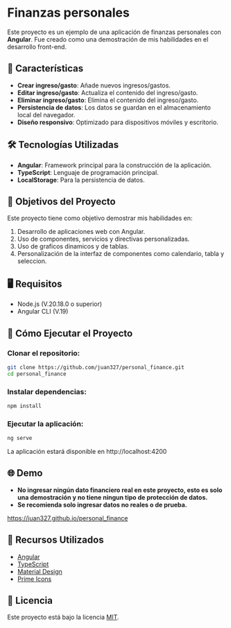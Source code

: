 # Finanzas personales

Este proyecto es un ejemplo de una aplicación de finanzas personales con **Angular**. Fue creado como una demostración de mis habilidades en el desarrollo front-end.

## 🚀 Características

- **Crear ingreso/gasto**: Añade nuevos ingresos/gastos.
- **Editar ingreso/gasto**: Actualiza el contenido del ingreso/gasto.
- **Eliminar ingreso/gasto**: Elimina el contenido del ingreso/gasto.
- **Persistencia de datos**: Los datos se guardan en el almacenamiento local del navegador.
- **Diseño responsivo**: Optimizado para dispositivos móviles y escritorio.

## 🛠️ Tecnologías Utilizadas

- **Angular**: Framework principal para la construcción de la aplicación.
- **TypeScript**: Lenguaje de programación principal.
- **LocalStorage**: Para la persistencia de datos.

## 🎯 Objetivos del Proyecto

Este proyecto tiene como objetivo demostrar mis habilidades en:

1. Desarrollo de aplicaciones web con Angular.
2. Uso de componentes, servicios y directivas personalizadas.
3. Uso de graficos dinamicos y de tablas.
4. Personalización de la interfaz de componentes como calendario, tabla y seleccion.

## 🖥️ Requisitos

- Node.js (V.20.18.0 o superior)
- Angular CLI (V.19)

## 🚀 Cómo Ejecutar el Proyecto

### Clonar el repositorio:
```bash
git clone https://github.com/juan327/personal_finance.git
cd personal_finance
```

### Instalar dependencias:
```bash
npm install
```

### Ejecutar la aplicación:
```bash
ng serve
```

La aplicación estará disponible en http://localhost:4200

## 🌐 Demo

- **No ingresar ningún dato financiero real en este proyecto, esto es solo una demostración y no tiene ningun tipo de protección de datos.**
- **Se recomienda solo ingresar datos no reales o de prueba.**

https://juan327.github.io/personal_finance

## 📌 Recursos Utilizados

- [Angular](https://angular.io)
- [TypeScript](https://www.typescriptlang.org)
- [Material Design](https://material.io)
- [Prime Icons](https://www.primefaces.org/primeicons)

## 📝 Licencia

Este proyecto está bajo la licencia [MIT](https://github.com/juan327/personal_finance/blob/main/LICENSE).